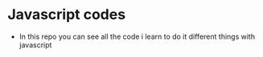 # Javascript codes

- In this repo you can see all the code i learn to do it different things with javascript